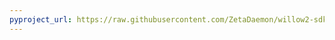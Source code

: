 ```yaml
---
pyproject_url: https://raw.githubusercontent.com/ZetaDaemon/willow2-sdk-mods/refs/heads/main/dialog_skipper/pyproject.toml
---
```


